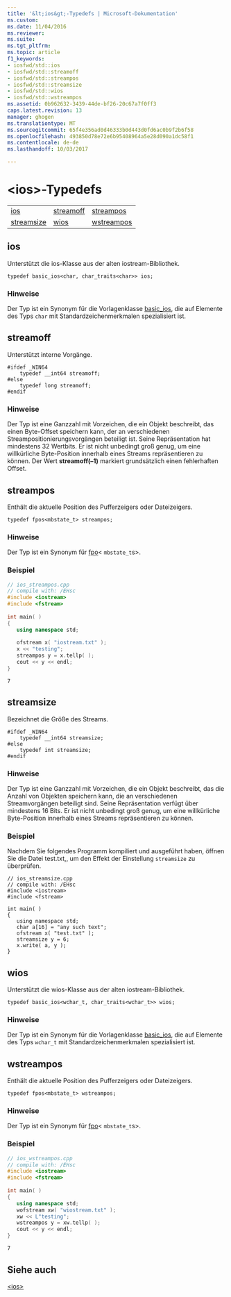 ```yaml
---
title: '&lt;ios&gt;-Typedefs | Microsoft-Dokumentation'
ms.custom: 
ms.date: 11/04/2016
ms.reviewer: 
ms.suite: 
ms.tgt_pltfrm: 
ms.topic: article
f1_keywords:
- iosfwd/std::ios
- iosfwd/std::streamoff
- iosfwd/std::streampos
- iosfwd/std::streamsize
- iosfwd/std::wios
- iosfwd/std::wstreampos
ms.assetid: 0b962632-3439-44de-bf26-20c67a7f0ff3
caps.latest.revision: 13
manager: ghogen
ms.translationtype: MT
ms.sourcegitcommit: 65f4e356ad0d46333b0d443d0fd6ac0b9f2b6f58
ms.openlocfilehash: 493850d78e72e6b95408964a5e28d090a1dc58f1
ms.contentlocale: de-de
ms.lasthandoff: 10/03/2017

---
```

# <a name="ltiosgt-typedefs"></a>&lt;ios&gt;-Typedefs
||||  
|-|-|-|  
|[ios](#ios)|[streamoff](#streamoff)|[streampos](#streampos)|  
|[streamsize](#streamsize)|[wios](#wios)|[wstreampos](#wstreampos)|  
  
##  <a name="ios"></a> ios  
 Unterstützt die ios-Klasse aus der alten iostream-Bibliothek.  
  
```  
typedef basic_ios<char, char_traits<char>> ios;  
```  
  
### <a name="remarks"></a>Hinweise  
 Der Typ ist ein Synonym für die Vorlagenklasse [basic_ios](../standard-library/basic-ios-class.md), die auf Elemente des Typs `char` mit Standardzeichenmerkmalen spezialisiert ist.  
  
##  <a name="streamoff"></a> streamoff  
 Unterstützt interne Vorgänge.  
  
```  
#ifdef _WIN64  
    typedef __int64 streamoff;  
#else  
    typedef long streamoff;  
#endif  
```  
  
### <a name="remarks"></a>Hinweise  
 Der Typ ist eine Ganzzahl mit Vorzeichen, die ein Objekt beschreibt, das einen Byte-Offset speichern kann, der an verschiedenen Streampositionierungsvorgängen beteiligt ist. Seine Repräsentation hat mindestens 32 Wertbits. Er ist nicht unbedingt groß genug, um eine willkürliche Byte-Position innerhalb eines Streams repräsentieren zu können. Der Wert **streamoff(–1)** markiert grundsätzlich einen fehlerhaften Offset.  
  
##  <a name="streampos"></a> streampos  
 Enthält die aktuelle Position des Pufferzeigers oder Dateizeigers.  
  
```  
typedef fpos<mbstate_t> streampos;  
```  
  
### <a name="remarks"></a>Hinweise  
 Der Typ ist ein Synonym für [fpo](../standard-library/fpos-class.md)< `mbstate_t`s>.  
  
### <a name="example"></a>Beispiel  
  
```cpp  
// ios_streampos.cpp  
// compile with: /EHsc  
#include <iostream>  
#include <fstream>  
  
int main( )   
{  
   using namespace std;  
  
   ofstream x( "iostream.txt" );  
   x << "testing";  
   streampos y = x.tellp( );  
   cout << y << endl;  
}  
```  
  
```Output  
7  
```  
  
##  <a name="streamsize"></a> streamsize  
 Bezeichnet die Größe des Streams.  
  
```  
#ifdef _WIN64  
    typedef __int64 streamsize;  
#else  
    typedef int streamsize;  
#endif  
```  
  
### <a name="remarks"></a>Hinweise  
 Der Typ ist eine Ganzzahl mit Vorzeichen, die ein Objekt beschreibt, das die Anzahl von Objekten speichern kann, die an verschiedenen Streamvorgängen beteiligt sind. Seine Repräsentation verfügt über mindestens 16 Bits. Er ist nicht unbedingt groß genug, um eine willkürliche Byte-Position innerhalb eines Streams repräsentieren zu können.  
  
### <a name="example"></a>Beispiel  
  Nachdem Sie folgendes Programm kompiliert und ausgeführt haben, öffnen Sie die Datei test.txt,, um den Effekt der Einstellung `streamsize` zu überprüfen.  
  
```  
// ios_streamsize.cpp  
// compile with: /EHsc  
#include <iostream>  
#include <fstream>  
  
int main( )   
{  
   using namespace std;  
   char a[16] = "any such text";  
   ofstream x( "test.txt" );  
   streamsize y = 6;  
   x.write( a, y );  
}  
```  
  
##  <a name="wios"></a> wios  
 Unterstützt die wios-Klasse aus der alten iostream-Bibliothek.  
  
```  
typedef basic_ios<wchar_t, char_traits<wchar_t>> wios;  
```  
  
### <a name="remarks"></a>Hinweise  
 Der Typ ist ein Synonym für die Vorlagenklasse [basic_ios](../standard-library/basic-ios-class.md), die auf Elemente des Typs `wchar_t` mit Standardzeichenmerkmalen spezialisiert ist.  
  
##  <a name="wstreampos"></a> wstreampos  
 Enthält die aktuelle Position des Pufferzeigers oder Dateizeigers.  
  
```  
typedef fpos<mbstate_t> wstreampos;  
```  
  
### <a name="remarks"></a>Hinweise  
 Der Typ ist ein Synonym für [fpo](../standard-library/fpos-class.md)< `mbstate_t`s>.  
  
### <a name="example"></a>Beispiel  
  
```cpp  
// ios_wstreampos.cpp  
// compile with: /EHsc  
#include <iostream>  
#include <fstream>  
  
int main( )   
{  
   using namespace std;  
   wofstream xw( "wiostream.txt" );  
   xw << L"testing";  
   wstreampos y = xw.tellp( );  
   cout << y << endl;  
}  
```  
  
```Output  
7  
```  
  
## <a name="see-also"></a>Siehe auch  
 [\<ios>](../standard-library/ios.md)



